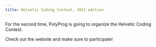 ```yaml
---
title: Helvetic Coding Contest, 2011 edition
---
```


For the second time, PolyProg is going to organize the Helvetic Coding Contest. 

Check out the website and make sure to participate!
